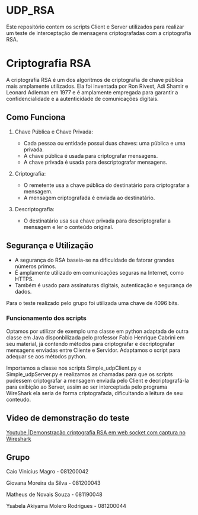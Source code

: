 # UDP_RSA
Este repositório contem os scripts Client e Server utilizados para realizar um teste de interceptação de mensagens criptografadas com a criptografia RSA.

# Criptografia RSA

A criptografia RSA é um dos algoritmos de criptografia de chave pública mais amplamente utilizados. Ela foi inventada por Ron Rivest, Adi Shamir e Leonard Adleman em 1977 e é amplamente empregada para garantir a confidencialidade e a autenticidade de comunicações digitais.

## Como Funciona

1. Chave Pública e Chave Privada:
   - Cada pessoa ou entidade possui duas chaves: uma pública e uma privada.
   - A chave pública é usada para criptografar mensagens.
   - A chave privada é usada para descriptografar mensagens.

2. Criptografia:
   - O remetente usa a chave pública do destinatário para criptografar a mensagem.
   - A mensagem criptografada é enviada ao destinatário.

3. Descriptografia:
   - O destinatário usa sua chave privada para descriptografar a mensagem e ler o conteúdo original.

## Segurança e Utilização

- A segurança do RSA baseia-se na dificuldade de fatorar grandes números primos.
- É amplamente utilizado em comunicações seguras na Internet, como HTTPS.
- Também é usado para assinaturas digitais, autenticação e segurança de dados.

Para o teste realizado pelo grupo foi utilizada uma chave de 4096 bits.
### Funcionamento dos scripts
Optamos por utilizar de exemplo uma classe em python adaptada de outra classe em Java disponbilizada pelo professor Fabio Henrique Cabrini em seu material, já contendo métodos para criptografar e decriptografar mensagens enviadas entre Cliente e Servidor. Adaptamos o script para adequar se aos métodos python.

Importamos a classe nos scripts Simple_udpClient.py e Simple_udpServer.py e realizamos as chamadas para que os scripts pudessem criptografar a mensagem enviada pelo Client e decriptografá-la para exibição ao Server, assim ao ser interceptada pelo programa WireShark ela seria de forma criptografada, dificultando a leitura de seu conteudo.

## Video de demonstração do teste
[Youtube |Demonstração criptografia RSA em web socket com captura no Wireshark](https://youtu.be/krKSIm_YvRA)

## Grupo
Caio Vinicius Magro - 081200042

Giovana Moreira da Silva - 081200043

Matheus de Novais Souza - 081190048

Ysabela Akiyama Molero Rodrigues - 081200044
